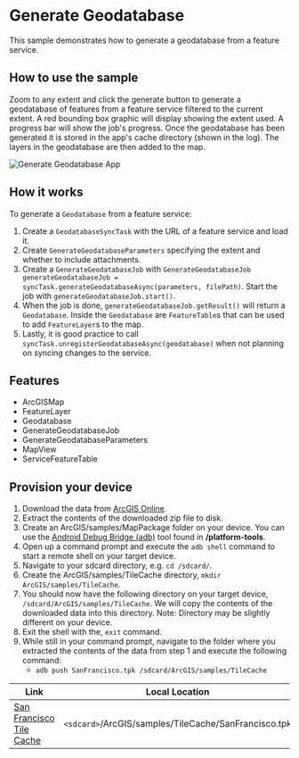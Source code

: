 # Generate Geodatabase

This sample demonstrates how to generate a geodatabase from a feature service.

## How to use the sample

Zoom to any extent and click the generate button to generate a geodatabase of features from a feature service filtered to the current extent. A red bounding box graphic will display showing the extent used. A progress bar will show the job's progress. Once the geodatabase has been generated it is stored in the app's cache directory (shown in the log). The layers in the geodatabase are then added to the map.

![Generate Geodatabase App](generate_geodatabase_.png)


## How it works

To generate a `Geodatabase` from a feature service:

1. Create a `GeodatabaseSyncTask` with the URL of a feature service and load it.
1. Create `GenerateGeodatabaseParameters` specifying the extent and whether to include attachments.
1. Create a `GenerateGeodatabaseJob` with `GenerateGeodatabaseJob generateGeodatabaseJob = syncTask.generateGeodatabaseAsync(parameters, filePath)`. Start the job with `generateGeodatabaseJob.start()`.
1. When the job is done, `generateGeodatabaseJob.getResult()` will return a `Geodatabase`. Inside the `Geodatabase` are `FeatureTable`s that can be used to add `FeatureLayer`s to the map.
1. Lastly, it is good practice to call `syncTask.unregisterGeodatabaseAsync(geodatabase)` when not planning on syncing changes to the service.

## Features

* ArcGISMap
* FeatureLayer
* Geodatabase
* GenerateGeodatabaseJob 
* GenerateGeodatabaseParameters
* MapView
* ServiceFeatureTable

## Provision your device
1. Download the data from [ArcGIS Online](https://arcgisruntime.maps.arcgis.com/home/item.html?id=72e703cd01654e7796eb1ae75af1cb53).  
2. Extract the contents of the downloaded zip file to disk.  
3. Create an ArcGIS/samples/MapPackage folder on your device. You can use the [Android Debug Bridge (adb)](https://developer.android.com/guide/developing/tools/adb.html) tool found in **<sdk-dir>/platform-tools**.
4. Open up a command prompt and execute the ```adb shell``` command to start a remote shell on your target device.
5. Navigate to your sdcard directory, e.g. ```cd /sdcard/```.  
6. Create the ArcGIS/samples/TileCache directory, ```mkdir ArcGIS/samples/TileCache```.
7. You should now have the following directory on your target device, ```/sdcard/ArcGIS/samples/TileCache```. We will copy the contents of the downloaded data into this directory. Note:  Directory may be slightly different on your device.
8. Exit the shell with the, ```exit``` command.
9. While still in your command prompt, navigate to the folder where you extracted the contents of the data from step 1 and execute the following command: 
	* ```adb push SanFrancisco.tpk /sdcard/ArcGIS/samples/TileCache```


Link | Local Location
---------|-------|
|[San Francisco Tile Cache](https://arcgisruntime.maps.arcgis.com/home/item.html?id=72e703cd01654e7796eb1ae75af1cb53)| `<sdcard>`/ArcGIS/samples/TileCache/SanFrancisco.tpk |